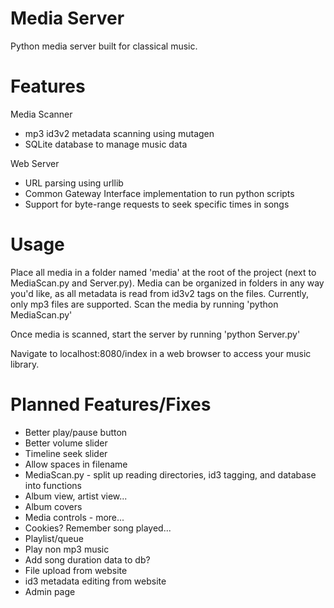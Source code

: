 # Media Server

Python media server built for classical music.

# Features

Media Scanner
- mp3 id3v2 metadata scanning using mutagen
- SQLite database to manage music data

Web Server
- URL parsing using urllib
- Common Gateway Interface implementation to run python scripts
- Support for byte-range requests to seek specific times in songs


# Usage

Place all media in a folder named 'media' at the root of the project (next to MediaScan.py and Server.py). Media can be organized in folders in any way you'd like, as all metadata is read from id3v2 tags on the files. Currently, only mp3 files are supported. Scan the media by running 'python MediaScan.py'<br>

Once media is scanned, start the server by running 'python Server.py'<br>

Navigate to localhost:8080/index in a web browser to access your music library.

# Planned Features/Fixes

- Better play/pause button
- Better volume slider
- Timeline seek slider
- Allow spaces in filename
- MediaScan.py - split up reading directories, id3 tagging, and database into functions
- Album view, artist view...
- Album covers
- Media controls - more...
- Cookies? Remember song played...
- Playlist/queue
- Play non mp3 music
- Add song duration data to db?
- File upload from website
- id3 metadata editing from website
- Admin page